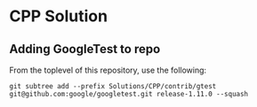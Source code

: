 # CPP Solution

## Adding GoogleTest to repo
From the toplevel of this repository, use the following:

```
git subtree add --prefix Solutions/CPP/contrib/gtest git@github.com:google/googletest.git release-1.11.0 --squash
```